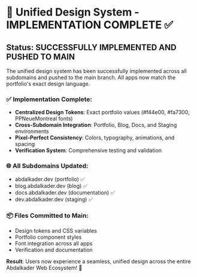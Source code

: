 # 🎨 Unified Design System - IMPLEMENTATION COMPLETE ✅

## Status: SUCCESSFULLY IMPLEMENTED AND PUSHED TO MAIN

The unified design system has been successfully implemented across all subdomains and pushed to the main branch. All apps now match the portfolio's exact design language.

### ✅ Implementation Complete:
- **Centralized Design Tokens**: Exact portfolio values (#f44e00, #fa7300, PPNeueMontreal fonts)
- **Cross-Subdomain Integration**: Portfolio, Blog, Docs, and Staging environments
- **Pixel-Perfect Consistency**: Colors, typography, animations, and spacing
- **Verification System**: Comprehensive testing and validation

### 🌐 All Subdomains Updated:
- abdalkader.dev (portfolio) ✅
- blog.abdalkader.dev (blog) ✅  
- docs.abdalkader.dev (documentation) ✅
- dev.abdalkader.dev (staging) ✅

### 📦 Files Committed to Main:
- Design tokens and CSS variables
- Portfolio component styles
- Font integration across all apps
- Verification and documentation

**Result**: Users now experience a seamless, unified design across the entire Abdalkader Web Ecosystem! 🎉
